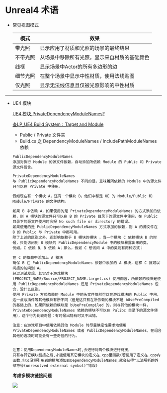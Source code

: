 # Unreal4 术语

* 常见视图模式

  | 模式     | 效果                                         |
  | -------- | -------------------------------------------- |
  | 带光照   | 显示应用了材质和光照的场景的最终结果         |
  | 不带光照 | 从场景中移除所有光照，显示来自材质的基础颜色 |
  | 线框     | 显示场景中Actor的所有多边形的边              |
  | 细节光照 | 在整个场景中显示中性材质，使用法线贴图       |
  | 仅光照   | 显示无法线信息且仅被光照影响的中性材质       |




---



* UE4 模块

  [UE4 模块,PrivateDependencyModuleNames?](https://zhuanlan.zhihu.com/p/107270501)

  [查LP_UE4 Build System：Target and Module](https://imzlp.com/posts/16643/)
  
  * Public / Private 文件夹
  * Build.cs 之 DependencyModuleNames / IncludePathModuleNames 依赖
  
  ``` text
  PublicDependencyModuleNames
  添加对执行 Module 的源文件依赖，自动添加所依赖 Module 的 Public 和 Private 源文件包含。
  
  PrivateDependencyModuleNames
  与 PublicDependencyModuleNames 不同的是，意味着所依赖的 Module 中的源文件只可以在 Private 中使用。
  
  假如现在有一个模块 A，还有一个模块 B，他们中都是 UE 的 Module/Public 和 Module/Private 的文件结构。
  
  如果 B 中依赖 A，如果使用的是 PrivateDependencyModuleNames 的方式添加的依赖，则 A 模块的源文件只可以在 B 的 Private 目录下的源文件中使用，在 Public 目录下的源文件使用时会报 No such file or directory 的错误。
  如果使用的是 PublicDependencyModuleNames 方式添加的依赖，则 A 的源文件在 B 的 Public 与 Private 中都可用。
  除了上述的区别之外，还影响依赖于 B 模块的模块 ，当一个模块 C 依赖模块 B 的时候，只能访问到 B 模块的 PublicDependencyModule 中的模块暴露出来的类。
  例如，C 依赖 B，B 依赖 A；那么，假如 C 想访问 A 中的类则有两种方式：
  
  在 C 的依赖中添加上 A 模块
  确保 B 在 PublicDependencyModuleNames 依赖中添加的 A 模块，这样 C 就可以间接的访问到 A。
  经过测试发现，其实对于游戏模块 (PROJECT_NAME/Source/PROJECT_NAME.target.cs) 使用而言，所依赖的模块是使用 PublicDependencyModuleNames 还是 PrivateDependencyModuleNames 包含，没什么区别。
  使用 Private 方式依赖的 Module 中的头文件依然可以在游戏模块的 Public 中用，这一点与插件等其他模块有所不同（但是这只有在所依赖的模块不是 bUsePreCompiled 的基础上的，如果所依赖的模块是 bUsePreCompiled 的，则与其他的模块一样，PrivateDependencyModuleNames 依赖的模块不可以在 Pulibc 目录下的源文件使用），这个行为比较奇怪：有时候出错有时又不出错。
  
  注意：在游戏项目中使用依赖其他 Module 时尽量确定性需求地使用 PrivateDependencyModuleNames 或者 PublicDependencyModuleNames，在组合其他的选项时可能会有一些奇怪的行为。
  
  
  注意：使用DependencyModuleNames时,会进行对两个模块进行链接，
  只有与其它模块链接之后,才能使用其它模块的定义在.cpp里函数(若使用了定义在.cpp内函数,但又没将引用到的模块添加到DependencyModuleNames,就会获得"无法解析的外部符号(unresolved external symbol)"错误)
  ```
  
  **考虑多模块链接问题**
  
  ![](https://i.loli.net/2021/03/26/cFfqtValOmno1yN.jpg)

